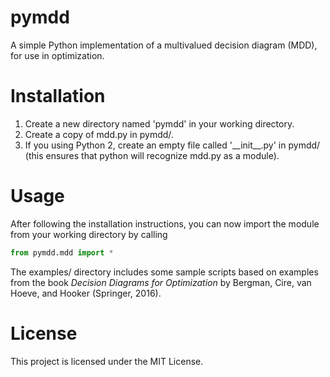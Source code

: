 # pymdd
A simple Python implementation of a multivalued decision diagram (MDD), for use in optimization.

# Installation
1. Create a new directory named 'pymdd' in your working directory.
2. Create a copy of mdd.py in pymdd/.
3. If you using Python 2, create an empty file called '\_\_init\_\_.py' in pymdd/
    (this ensures  that python will recognize mdd.py as a module).

# Usage
After following the installation instructions, you can now import the module from your working directory by calling
```python
from pymdd.mdd import *
```

The examples/ directory includes some sample scripts based on examples from the book *Decision Diagrams for Optimization* by Bergman, Cire, van Hoeve, and Hooker (Springer, 2016).

# License
This project is licensed under the MIT License.
